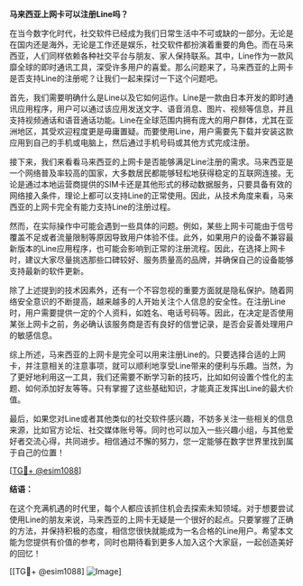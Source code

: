 **马来西亚上网卡可以注册Line吗？**

在当今数字化时代，社交软件已经成为我们日常生活中不可或缺的一部分。无论是在国内还是海外，无论是工作还是娱乐，社交软件都扮演着重要的角色。而在马来西亚，人们同样依赖各种社交平台与朋友、家人保持联系。其中，Line作为一款风靡全球的即时通讯工具，深受许多用户的喜爱。那么问题来了，马来西亚的上网卡是否支持Line的注册呢？让我们一起来探讨一下这个问题吧。

首先，我们需要明确什么是Line以及它如何运作。Line是一款由日本开发的即时通讯应用程序，用户可以通过该应用发送文字、语音消息、图片、视频等信息，并且支持视频通话和语音通话功能。Line在全球范围内拥有庞大的用户群体，尤其在亚洲地区，其受欢迎程度更是毋庸置疑。而要使用Line，用户需要先下载并安装这款应用到自己的手机或电脑上，然后通过手机号码或其他方式完成注册。

接下来，我们来看看马来西亚的上网卡是否能够满足Line注册的需求。马来西亚是一个网络普及率较高的国家，大多数居民都能够轻松地获得稳定的互联网连接。无论是通过本地运营商提供的SIM卡还是其他形式的移动数据服务，只要具备有效的网络接入条件，理论上都可以支持Line的正常使用。因此，从技术角度来看，马来西亚的上网卡完全有能力支持Line的注册过程。

然而，在实际操作中可能会遇到一些具体的问题。例如，某些上网卡可能由于信号覆盖不足或者流量限制等原因导致用户体验不佳。此外，如果用户的设备不兼容最新版本的Line应用程序，也可能会影响到正常的注册流程。因此，在选择上网卡时，建议大家尽量挑选那些口碑较好、服务质量高的品牌，并确保自己的设备能够支持最新的软件更新。

除了上述提到的技术因素外，还有一个不容忽视的重要方面就是隐私保护。随着网络安全意识的不断提高，越来越多的人开始关注个人信息的安全性。在注册Line时，用户需要提供一定的个人资料，如姓名、电话号码等。因此，在决定是否使用某张上网卡之前，务必确认该服务商是否有良好的信誉记录，是否会妥善处理用户的敏感信息。

综上所述，马来西亚的上网卡是完全可以用来注册Line的。只要选择合适的上网卡，并注意相关的注意事项，就可以顺利地享受Line带来的便利与乐趣。当然，为了更好地利用这一工具，我们还需要不断学习新的技巧，比如如何设置个性化的主题、如何添加好友等等。只有掌握了这些基础知识，才能真正发挥出Line的最大价值。

最后，如果您对Line或者其他类似的社交软件感兴趣，不妨多关注一些相关的信息来源，比如官方论坛、社交媒体账号等。同时也可以加入一些兴趣小组，与其他爱好者交流心得，共同进步。相信通过不懈的努力，您一定能够在数字世界里找到属于自己的位置！

[[TG💪+ @esim1088](https://t.me/s/esim1088)]

**结语：**

在这个充满机遇的时代里，每个人都应该抓住机会去探索未知领域。对于想要尝试使用Line的朋友来说，马来西亚的上网卡无疑是一个很好的起点。只要掌握了正确的方法，并保持积极的态度，相信您很快就能成为一名合格的Line用户。希望本文能为您提供有价值的参考，同时也期待看到更多人加入这个大家庭，一起创造美好的回忆！

[[TG💪+ @esim1088] ![Image](https://i.postimg.cc/4NQfJmqS/Snipaste-2025-05-13-00-14-12.png)]